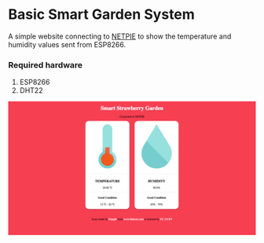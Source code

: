 # Basic Smart Garden System
A simple website connecting to [NETPIE](https://netpie.io) to show the temperature and humidity values sent from ESP8266.
### Required hardware
1. ESP8266
2. DHT22

![alt tag](https://raw.githubusercontent.com/natavit/basic-smart-garden/master/screenshot.png)
